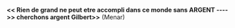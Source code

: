 **<< Rien de grand ne peut etre accompli dans ce monde sans ARGENT ---->> cherchons argent Gilbert>>** (Menar)